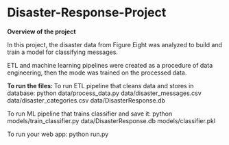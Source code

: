 
# Disaster-Response-Project
<b>Overview of the project  </b>

In this project, the disaster data from Figure Eight was analyzed to build and train a model for classifying messages.

ETL and machine learning pipelines were created as a procedure of data engineering, then the mode was trained on the processed data.

<b> To run the files: </b>
To run ETL pipeline that cleans data and stores in database:
 python data/process_data.py data/disaster_messages.csv data/disaster_categories.csv data/DisasterResponse.db

To run ML pipeline that trains classifier and save it:
 python models/train_classifier.py data/DisasterResponse.db models/classifier.pkl

To run your web app:
 python run.py

